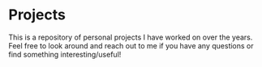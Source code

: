 # Projects
This is a repository of personal projects I have worked on over the years. Feel free to look around and reach out to me if you have any questions or find something interesting/useful!
